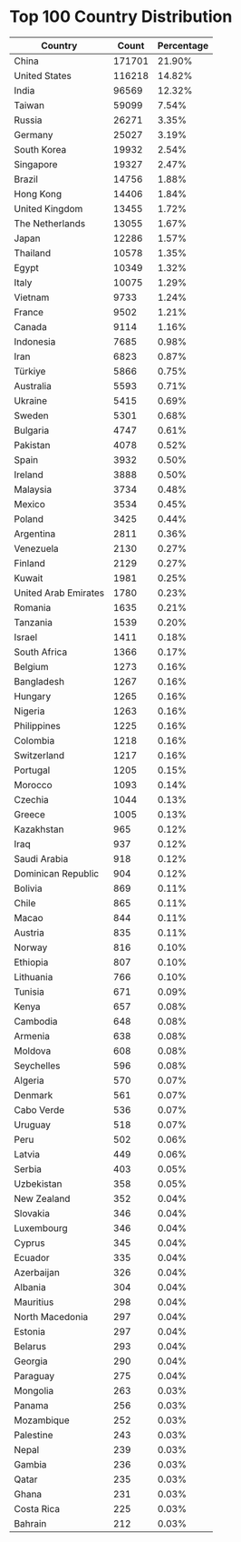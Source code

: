 # Top 100 Country Distribution
| Country | Count | Percentage |
|----|----|----|
| China | 171701 | 21.90% |
| United States | 116218 | 14.82% |
| India | 96569 | 12.32% |
| Taiwan | 59099 | 7.54% |
| Russia | 26271 | 3.35% |
| Germany | 25027 | 3.19% |
| South Korea | 19932 | 2.54% |
| Singapore | 19327 | 2.47% |
| Brazil | 14756 | 1.88% |
| Hong Kong | 14406 | 1.84% |
| United Kingdom | 13455 | 1.72% |
| The Netherlands | 13055 | 1.67% |
| Japan | 12286 | 1.57% |
| Thailand | 10578 | 1.35% |
| Egypt | 10349 | 1.32% |
| Italy | 10075 | 1.29% |
| Vietnam | 9733 | 1.24% |
| France | 9502 | 1.21% |
| Canada | 9114 | 1.16% |
| Indonesia | 7685 | 0.98% |
| Iran | 6823 | 0.87% |
| Türkiye | 5866 | 0.75% |
| Australia | 5593 | 0.71% |
| Ukraine | 5415 | 0.69% |
| Sweden | 5301 | 0.68% |
| Bulgaria | 4747 | 0.61% |
| Pakistan | 4078 | 0.52% |
| Spain | 3932 | 0.50% |
| Ireland | 3888 | 0.50% |
| Malaysia | 3734 | 0.48% |
| Mexico | 3534 | 0.45% |
| Poland | 3425 | 0.44% |
| Argentina | 2811 | 0.36% |
| Venezuela | 2130 | 0.27% |
| Finland | 2129 | 0.27% |
| Kuwait | 1981 | 0.25% |
| United Arab Emirates | 1780 | 0.23% |
| Romania | 1635 | 0.21% |
| Tanzania | 1539 | 0.20% |
| Israel | 1411 | 0.18% |
| South Africa | 1366 | 0.17% |
| Belgium | 1273 | 0.16% |
| Bangladesh | 1267 | 0.16% |
| Hungary | 1265 | 0.16% |
| Nigeria | 1263 | 0.16% |
| Philippines | 1225 | 0.16% |
| Colombia | 1218 | 0.16% |
| Switzerland | 1217 | 0.16% |
| Portugal | 1205 | 0.15% |
| Morocco | 1093 | 0.14% |
| Czechia | 1044 | 0.13% |
| Greece | 1005 | 0.13% |
| Kazakhstan | 965 | 0.12% |
| Iraq | 937 | 0.12% |
| Saudi Arabia | 918 | 0.12% |
| Dominican Republic | 904 | 0.12% |
| Bolivia | 869 | 0.11% |
| Chile | 865 | 0.11% |
| Macao | 844 | 0.11% |
| Austria | 835 | 0.11% |
| Norway | 816 | 0.10% |
| Ethiopia | 807 | 0.10% |
| Lithuania | 766 | 0.10% |
| Tunisia | 671 | 0.09% |
| Kenya | 657 | 0.08% |
| Cambodia | 648 | 0.08% |
| Armenia | 638 | 0.08% |
| Moldova | 608 | 0.08% |
| Seychelles | 596 | 0.08% |
| Algeria | 570 | 0.07% |
| Denmark | 561 | 0.07% |
| Cabo Verde | 536 | 0.07% |
| Uruguay | 518 | 0.07% |
| Peru | 502 | 0.06% |
| Latvia | 449 | 0.06% |
| Serbia | 403 | 0.05% |
| Uzbekistan | 358 | 0.05% |
| New Zealand | 352 | 0.04% |
| Slovakia | 346 | 0.04% |
| Luxembourg | 346 | 0.04% |
| Cyprus | 345 | 0.04% |
| Ecuador | 335 | 0.04% |
| Azerbaijan | 326 | 0.04% |
| Albania | 304 | 0.04% |
| Mauritius | 298 | 0.04% |
| North Macedonia | 297 | 0.04% |
| Estonia | 297 | 0.04% |
| Belarus | 293 | 0.04% |
| Georgia | 290 | 0.04% |
| Paraguay | 275 | 0.04% |
| Mongolia | 263 | 0.03% |
| Panama | 256 | 0.03% |
| Mozambique | 252 | 0.03% |
| Palestine | 243 | 0.03% |
| Nepal | 239 | 0.03% |
| Gambia | 236 | 0.03% |
| Qatar | 235 | 0.03% |
| Ghana | 231 | 0.03% |
| Costa Rica | 225 | 0.03% |
| Bahrain | 212 | 0.03% |
